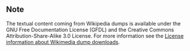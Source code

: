 ## Note
The textual content coming from Wikipedia dumps is available under the GNU Free Documentation License (GFDL) and the Creative Commons Attribution-Share-Alike 3.0 License. For more information see the [License information about Wikimedia dump downloads](https://dumps.wikimedia.org/legal.html).
